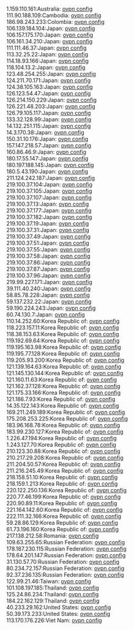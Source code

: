 1.159.110.161:Australia: [ovpn config](vpn/1_159_110_161.ovpn)  
111.90.188.109:Cambodia: [ovpn config](vpn/111_90_188_109.ovpn)  
186.98.243.233:Colombia: [ovpn config](vpn/186_98_243_233.ovpn)  
106.139.184.104:Japan: [ovpn config](vpn/106_139_184_104.ovpn)  
106.157.175.170:Japan: [ovpn config](vpn/106_157_175_170.ovpn)  
106.161.34.210:Japan: [ovpn config](vpn/106_161_34_210.ovpn)  
111.111.46.37:Japan: [ovpn config](vpn/111_111_46_37.ovpn)  
113.32.25.22:Japan: [ovpn config](vpn/113_32_25_22.ovpn)  
114.18.93.166:Japan: [ovpn config](vpn/114_18_93_166.ovpn)  
118.104.13.2:Japan: [ovpn config](vpn/118_104_13_2.ovpn)  
123.48.254.255:Japan: [ovpn config](vpn/123_48_254_255.ovpn)  
124.211.70.171:Japan: [ovpn config](vpn/124_211_70_171.ovpn)  
124.38.105.163:Japan: [ovpn config](vpn/124_38_105_163.ovpn)  
126.123.54.47:Japan: [ovpn config](vpn/126_123_54_47.ovpn)  
126.214.150.229:Japan: [ovpn config](vpn/126_214_150_229.ovpn)  
126.221.48.203:Japan: [ovpn config](vpn/126_221_48_203.ovpn)  
126.79.105.117:Japan: [ovpn config](vpn/126_79_105_117.ovpn)  
133.32.128.99:Japan: [ovpn config](vpn/133_32_128_99.ovpn)  
14.132.251.115:Japan: [ovpn config](vpn/14_132_251_115.ovpn)  
14.3.170.38:Japan: [ovpn config](vpn/14_3_170_38.ovpn)  
150.31.10.176:Japan: [ovpn config](vpn/150_31_10_176.ovpn)  
157.147.218.57:Japan: [ovpn config](vpn/157_147_218_57.ovpn)  
160.86.46.9:Japan: [ovpn config](vpn/160_86_46_9.ovpn)  
180.17.55.147:Japan: [ovpn config](vpn/180_17_55_147.ovpn)  
180.197.188.145:Japan: [ovpn config](vpn/180_197_188_145.ovpn)  
180.5.43.190:Japan: [ovpn config](vpn/180_5_43_190.ovpn)  
211.124.242.187:Japan: [ovpn config](vpn/211_124_242_187.ovpn)  
219.100.37.104:Japan: [ovpn config](vpn/219_100_37_104.ovpn)  
219.100.37.105:Japan: [ovpn config](vpn/219_100_37_105.ovpn)  
219.100.37.107:Japan: [ovpn config](vpn/219_100_37_107.ovpn)  
219.100.37.13:Japan: [ovpn config](vpn/219_100_37_13.ovpn)  
219.100.37.177:Japan: [ovpn config](vpn/219_100_37_177.ovpn)  
219.100.37.182:Japan: [ovpn config](vpn/219_100_37_182.ovpn)  
219.100.37.19:Japan: [ovpn config](vpn/219_100_37_19.ovpn)  
219.100.37.31:Japan: [ovpn config](vpn/219_100_37_31.ovpn)  
219.100.37.49:Japan: [ovpn config](vpn/219_100_37_49.ovpn)  
219.100.37.51:Japan: [ovpn config](vpn/219_100_37_51.ovpn)  
219.100.37.55:Japan: [ovpn config](vpn/219_100_37_55.ovpn)  
219.100.37.58:Japan: [ovpn config](vpn/219_100_37_58.ovpn)  
219.100.37.86:Japan: [ovpn config](vpn/219_100_37_86.ovpn)  
219.100.37.87:Japan: [ovpn config](vpn/219_100_37_87.ovpn)  
219.100.37.96:Japan: [ovpn config](vpn/219_100_37_96.ovpn)  
219.99.227.171:Japan: [ovpn config](vpn/219_99_227_171.ovpn)  
39.111.40.240:Japan: [ovpn config](vpn/39_111_40_240.ovpn)  
58.85.78.228:Japan: [ovpn config](vpn/58_85_78_228.ovpn)  
59.137.232.22:Japan: [ovpn config](vpn/59_137_232_22.ovpn)  
59.190.224.243:Japan: [ovpn config](vpn/59_190_224_243.ovpn)  
60.74.130.7:Japan: [ovpn config](vpn/60_74_130_7.ovpn)  
110.14.252.60:Korea Republic of: [ovpn config](vpn/110_14_252_60.ovpn)  
118.223.157.11:Korea Republic of: [ovpn config](vpn/118_223_157_11.ovpn)  
118.38.153.63:Korea Republic of: [ovpn config](vpn/118_38_153_63.ovpn)  
119.192.69.64:Korea Republic of: [ovpn config](vpn/119_192_69_64.ovpn)  
119.195.163.98:Korea Republic of: [ovpn config](vpn/119_195_163_98.ovpn)  
119.195.77.128:Korea Republic of: [ovpn config](vpn/119_195_77_128.ovpn)  
119.205.93.200:Korea Republic of: [ovpn config](vpn/119_205_93_200.ovpn)  
121.139.164.63:Korea Republic of: [ovpn config](vpn/121_139_164_63.ovpn)  
121.145.130.144:Korea Republic of: [ovpn config](vpn/121_145_130_144.ovpn)  
121.160.11.63:Korea Republic of: [ovpn config](vpn/121_160_11_63.ovpn)  
121.162.37.128:Korea Republic of: [ovpn config](vpn/121_162_37_128.ovpn)  
121.175.33.166:Korea Republic of: [ovpn config](vpn/121_175_33_166.ovpn)  
121.186.7.93:Korea Republic of: [ovpn config](vpn/121_186_7_93.ovpn)  
14.35.122.143:Korea Republic of: [ovpn config](vpn/14_35_122_143.ovpn)  
169.211.249.189:Korea Republic of: [ovpn config](vpn/169_211_249_189.ovpn)  
175.208.253.225:Korea Republic of: [ovpn config](vpn/175_208_253_225.ovpn)  
183.96.168.78:Korea Republic of: [ovpn config](vpn/183_96_168_78.ovpn)  
183.99.230.127:Korea Republic of: [ovpn config](vpn/183_99_230_127.ovpn)  
1.226.47.194:Korea Republic of: [ovpn config](vpn/1_226_47_194.ovpn)  
1.243.127.70:Korea Republic of: [ovpn config](vpn/1_243_127_70.ovpn)  
210.123.30.88:Korea Republic of: [ovpn config](vpn/210_123_30_88.ovpn)  
210.217.29.208:Korea Republic of: [ovpn config](vpn/210_217_29_208.ovpn)  
211.204.50.57:Korea Republic of: [ovpn config](vpn/211_204_50_57.ovpn)  
211.216.245.49:Korea Republic of: [ovpn config](vpn/211_216_245_49.ovpn)  
218.158.51.10:Korea Republic of: [ovpn config](vpn/218_158_51_10.ovpn)  
218.159.1.213:Korea Republic of: [ovpn config](vpn/218_159_1_213.ovpn)  
220.122.250.136:Korea Republic of: [ovpn config](vpn/220_122_250_136.ovpn)  
220.77.46.199:Korea Republic of: [ovpn config](vpn/220_77_46_199.ovpn)  
220.90.89.11:Korea Republic of: [ovpn config](vpn/220_90_89_11.ovpn)  
221.164.142.60:Korea Republic of: [ovpn config](vpn/221_164_142_60.ovpn)  
222.111.32.166:Korea Republic of: [ovpn config](vpn/222_111_32_166.ovpn)  
59.28.86.129:Korea Republic of: [ovpn config](vpn/59_28_86_129.ovpn)  
61.73.196.160:Korea Republic of: [ovpn config](vpn/61_73_196_160.ovpn)  
217.138.212.58:Romania: [ovpn config](vpn/217_138_212_58.ovpn)  
109.63.255.65:Russian Federation: [ovpn config](vpn/109_63_255_65.ovpn)  
178.187.230.115:Russian Federation: [ovpn config](vpn/178_187_230_115.ovpn)  
178.64.201.147:Russian Federation: [ovpn config](vpn/178_64_201_147.ovpn)  
31.130.57.70:Russian Federation: [ovpn config](vpn/31_130_57_70.ovpn)  
80.234.72.157:Russian Federation: [ovpn config](vpn/80_234_72_157.ovpn)  
92.37.236.135:Russian Federation: [ovpn config](vpn/92_37_236_135.ovpn)  
122.99.21.46:Taiwan: [ovpn config](vpn/122_99_21_46.ovpn)  
101.108.197.185:Thailand: [ovpn config](vpn/101_108_197_185.ovpn)  
125.24.86.234:Thailand: [ovpn config](vpn/125_24_86_234.ovpn)  
184.22.162.129:Thailand: [ovpn config](vpn/184_22_162_129.ovpn)  
40.233.29.162:United States: [ovpn config](vpn/40_233_29_162.ovpn)  
50.39.173.233:United States: [ovpn config](vpn/50_39_173_233.ovpn)  
113.170.176.226:Viet Nam: [ovpn config](vpn/113_170_176_226.ovpn)  
